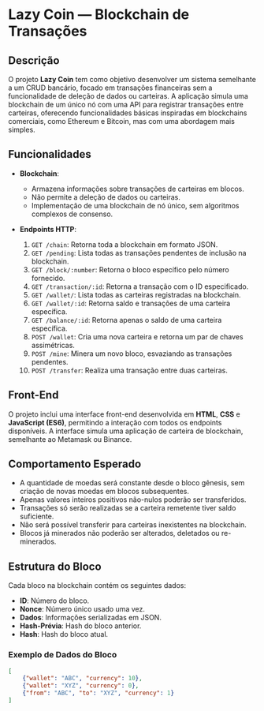 # Lazy Coin — Blockchain de Transações

## Descrição

O projeto **Lazy Coin** tem como objetivo desenvolver um sistema semelhante a um CRUD bancário, focado em transações financeiras sem a funcionalidade de deleção de dados ou carteiras. A aplicação simula uma blockchain de um único nó com uma API para registrar transações entre carteiras, oferecendo funcionalidades básicas inspiradas em blockchains comerciais, como Ethereum e Bitcoin, mas com uma abordagem mais simples.

## Funcionalidades

- **Blockchain**:
  - Armazena informações sobre transações de carteiras em blocos.
  - Não permite a deleção de dados ou carteiras.
  - Implementação de uma blockchain de nó único, sem algoritmos complexos de consenso.

- **Endpoints HTTP**:
  1. `GET /chain`: Retorna toda a blockchain em formato JSON.
  2. `GET /pending`: Lista todas as transações pendentes de inclusão na blockchain.
  3. `GET /block/:number`: Retorna o bloco específico pelo número fornecido.
  4. `GET /transaction/:id`: Retorna a transação com o ID especificado.
  5. `GET /wallet/`: Lista todas as carteiras registradas na blockchain.
  6. `GET /wallet/:id`: Retorna saldo e transações de uma carteira específica.
  7. `GET /balance/:id`: Retorna apenas o saldo de uma carteira específica.
  8. `POST /wallet`: Cria uma nova carteira e retorna um par de chaves assimétricas.
  9. `POST /mine`: Minera um novo bloco, esvaziando as transações pendentes.
  10. `POST /transfer`: Realiza uma transação entre duas carteiras.

## Front-End

O projeto inclui uma interface front-end desenvolvida em **HTML**, **CSS** e **JavaScript (ES6)**, permitindo a interação com todos os endpoints disponíveis. A interface simula uma aplicação de carteira de blockchain, semelhante ao Metamask ou Binance.

## Comportamento Esperado

- A quantidade de moedas será constante desde o bloco gênesis, sem criação de novas moedas em blocos subsequentes.
- Apenas valores inteiros positivos não-nulos poderão ser transferidos.
- Transações só serão realizadas se a carteira remetente tiver saldo suficiente.
- Não será possível transferir para carteiras inexistentes na blockchain.
- Blocos já minerados não poderão ser alterados, deletados ou re-minerados.

## Estrutura do Bloco

Cada bloco na blockchain contém os seguintes dados:
- **ID**: Número do bloco.
- **Nonce**: Número único usado uma vez.
- **Dados**: Informações serializadas em JSON.
- **Hash-Prévia**: Hash do bloco anterior.
- **Hash**: Hash do bloco atual.

### Exemplo de Dados do Bloco

```json
[
    {"wallet": "ABC", "currency": 10},
    {"wallet": "XYZ", "currency": 0},
    {"from": "ABC", "to": "XYZ", "currency": 1}
]
